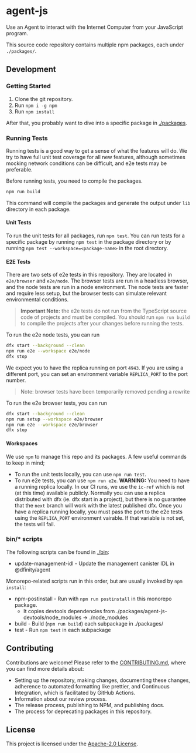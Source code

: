 # agent-js

Use an Agent to interact with the Internet Computer from your JavaScript program.

This source code repository contains multiple npm packages, each under `./packages/`.

## Development

### Getting Started

1. Clone the git repository.
2. Run `npm i -g npm`
3. Run `npm install`

After that, you probably want to dive into a specific package in [./packages](./packages).

### Running Tests

Running tests is a good way to get a sense of what the features will do. We try to have full unit test coverage for all new features, although sometimes mocking network conditions can be difficult, and e2e tests may be preferable.

Before running tests, you need to compile the packages.

```bash
npm run build
```

This command will compile the packages and generate the output under `lib` directory in each package.

#### Unit Tests

To run the unit tests for all packages, run `npm test`. You can run tests for a specific package by running `npm test` in the package directory or by running `npm test --workspace=<package-name>` in the root directory.

#### E2E Tests

There are two sets of e2e tests in this repository. They are located in `e2e/browser` and `e2e/node`. The browser tests are run in a headless browser, and the node tests are run in a node environment. The node tests are faster and require less setup, but the browser tests can simulate relevant environmental conditions.

> **Important Note:** the e2e tests do not run from the TypeScript source code of projects and must be compiled. You should run `npm run build` to compile the projects after your changes before running the tests.

To run the e2e node tests, you can run 
  
```bash
dfx start --background --clean
npm run e2e --workspace e2e/node
dfx stop
```

We expect you to have the replica running on port `4943`. If you are using a different port, you can set an environment variable `REPLICA_PORT` to the port number.

> Note: browser tests have been temporarily removed pending a rewrite

To run the e2e browser tests, you can run

```bash
dfx start --background --clean
npm run setup --workspace e2e/browser
npm run e2e --workspace e2e/browser
dfx stop
```

#### Workspaces

We use `npm` to manage this repo and its packages. A few useful
commands to keep in mind;

- To run the unit tests locally, you can use `npm run test`.
- To run e2e tests, you can use `npm run e2e`. **WARNING:** You need to have a running
  replica locally. In our CI runs, we use the `ic-ref` which is not (at this time) available
  publicly. Normally you can use a replica distributed with dfx (ie. dfx start in a project),
  but there is no guarantee that the `next` branch will work with the latest published dfx.
  Once you have a replica running locally, you must pass the port to the e2e tests using the
  `REPLICA_PORT` environment vairable. If that variable is not set, the tests will fail.

### bin/\* scripts

The following scripts can be found in [./bin](./bin):

- update-management-idl - Update the management canister IDL in @dfinity/agent

Monorepo-related scripts run in this order, but are usually invoked by `npm install`:

- npm-postinstall - Run with `npm run postinstall` in this monorepo package.
  - It copies devtools dependencies from ./packages/agent-js-devtools/node_modules -> ./node_modules
- build - Build (`npm run build`) each subpackage in ./packages/
- test - Run `npm test` in each subpackage

## Contributing

Contributions are welcome! Please refer to the [CONTRIBUTING.md](CONTRIBUTING.md), where you can find more details about:

- Setting up the repository, making changes, documenting these changes, adherence to automated formatting like prettier, and Continuous Integration, which is facilitated by GitHub Actions.
- Information about our review process.
- The release process, publishing to NPM, and publishing docs.
- The process for deprecating packages in this repository.

## License

This project is licensed under the [Apache-2.0 License](LICENSE).

